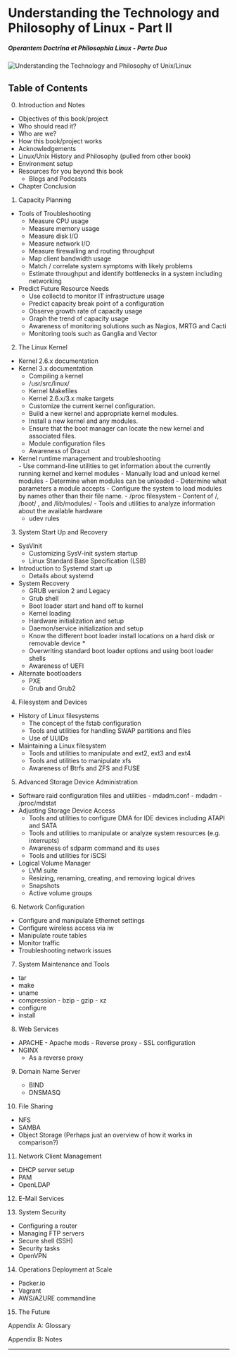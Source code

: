 # Understanding the Technology and Philosophy of Linux - Part II
##### Operantem Doctrina et Philosophia Linux - Parte Duo
![Understanding the Technology and Philosophy of Unix/Linux](http://imgs.xkcd.com/comics/success.png "Understanding the Technology and Philosophy of Linux")

## Table of Contents

0. Introduction and Notes
 * Objectives of this book/project
 * Who should read it?
 * Who are we?
 * How this book/project works 
 * Acknowledgements
 * Linux/Unix History and Philosophy (pulled from other book)
 * Environment setup
 * Resources for you beyond this book
    -  Blogs and Podcasts
 * Chapter Conclusion
 
1.	Capacity Planning
  * Tools of Troubleshooting
    -  Measure CPU usage
    -  Measure memory usage
    -  Measure disk I/O
    -  Measure network I/O
    -  Measure firewalling and routing throughput
    -  Map client bandwidth usage
    -  Match / correlate system symptoms with likely problems
    -  Estimate throughput and identify bottlenecks in a system including networking
  * Predict Future Resource Needs
    -  Use collectd to monitor IT infrastructure usage
    -  Predict capacity break point of a configuration
    -  Observe growth rate of capacity usage
    -  Graph the trend of capacity usage
    -  Awareness of monitoring solutions such as Nagios, MRTG and Cacti
    -  Monitoring tools such as Ganglia and Vector

2.	The Linux Kernel
  *  Kernel 2.6.x documentation
  *  Kernel 3.x documentation
      -  Compiling a kernel
      -  /usr/src/linux/
      -  Kernel Makefiles
      -  Kernel 2.6.x/3.x make targets
      -  Customize the current kernel configuration.
      -  Build a new kernel and appropriate kernel modules.
      -  Install a new kernel and any modules.
      -  Ensure that the boot manager can locate the new kernel and associated files.
      -  Module configuration files
      -  Awareness of Dracut
  *	 Kernel runtime management and troubleshooting	
    -  Use command-line utilities to get information about the currently running kernel and kernel modules
    -  Manually load and unload kernel modules
    -  Determine when modules can be unloaded
    -  Determine what parameters a module accepts
    -  Configure the system to load modules by names other than their file name.
    -  /proc filesystem
    -  Content of /, /boot/ , and /lib/modules/
    -  Tools and utilities to analyze information about the available hardware
        +	udev rules

3.  System Start Up and Recovery	
  * SysVInit 
    -  Customizing SysV-init system startup
    -  Linux Standard Base Specification (LSB)
  * Introduction to Systemd start up  
    - Details about systemd
  * System Recovery
    -  GRUB version 2 and Legacy
    -  Grub shell
    -  Boot loader start and hand off to kernel
    -  Kernel loading
    -  Hardware initialization and setup
    -  Daemon/service initialization and setup
    -  Know the different boot loader install locations on a hard disk or removable device  *  
    -  Overwriting standard boot loader options and using boot loader shells
    -  Awareness of UEFI
  * Alternate bootloaders
    -  PXE
    -  Grub and Grub2

4.	Filesystem and Devices
  * History of Linux filesystems
    -  The concept of the fstab configuration
    -  Tools and utilities for handling SWAP partitions and files
    -  Use of UUIDs
  *	Maintaining a Linux filesystem
    -  Tools and utilities to manipulate and ext2, ext3 and ext4
    -  Tools and utilities to manipulate xfs
    -  Awareness of Btrfs and ZFS and FUSE

5.	Advanced Storage Device Administration
   *  Software raid configuration files and utilities
    - mdadm.conf
    -  mdadm
    -  /proc/mdstat
 * Adjusting Storage Device Access
    -  Tools and utilities to configure DMA for IDE devices including ATAPI and SATA
    -  Tools and utilities to manipulate or analyze system resources (e.g. interrupts)
    -  Awareness of sdparm command and its uses
    -  Tools and utilities for iSCSI
 * Logical Volume Manager
    -  LVM suite
    -  Resizing, renaming, creating, and removing logical drives
    -  Snapshots
    -  Active volume groups

6. Network Configuration
  *  Configure and manipulate Ethernet settings
  *  Configure wireless access via iw
  *  Manipulate route tables
  *  Monitor traffic
  *  Troubleshooting network issues

7. System Maintenance and Tools
  *  tar
  *  make
  *  uname
  *  compression
    - bzip
    - gzip
    - xz
  *  configure
  *  install

8. Web Services 
  *  APACHE
    -  Apache mods
    -  Reverse proxy
    -  SSL configuration
   * NGINX
      - As a reverse proxy
      
9. Domain Name Server
   * BIND
   * DNSMASQ

10.	File Sharing
  * NFS
  * SAMBA
  * Object Storage (Perhaps just an overview of how it works in comparison?)

11.	Network Client Management
  *  DHCP server setup
  *  PAM
  *  OpenLDAP

12.	E-Mail Services

13.	System Security
  * Configuring a router 
  * Managing FTP servers 
  * Secure shell (SSH) 
  * Security tasks 
  * OpenVPN 

14. Operations Deployment at Scale
  * Packer.io
  * Vagrant 
  * AWS/AZURE commandline 

15. The Future

Appendix A: Glossary

Appendix B: Notes

- - -